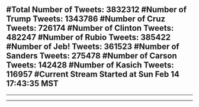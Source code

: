 #Total Number of Tweets: 3832312 
#Number of Trump Tweets: 1343786
#Number of Cruz Tweets: 726174
#Number of Clinton Tweets: 482247
#Number of Rubio Tweets: 385422
#Number of Jeb! Tweets: 361523
#Number of Sanders Tweets: 275478
#Number of Carson Tweets: 142428
#Number of Kasich Tweets: 116957
#Current Stream Started at Sun Feb 14 17:43:35 MST
---
---
---
